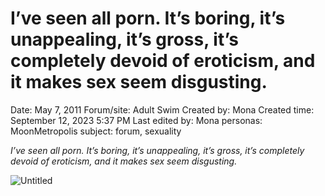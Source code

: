 # I’ve seen all porn. It’s boring, it’s unappealing, it’s gross, it’s completely devoid of eroticism, and it makes sex seem disgusting.

Date: May 7, 2011
Forum/site: Adult Swim
Created by: Mona
Created time: September 12, 2023 5:37 PM
Last edited by: Mona
personas: MoonMetropolis
subject: forum, sexuality

*I’ve seen all porn. It’s boring, it’s unappealing, it’s gross, it’s completely devoid of eroticism, and it makes sex seem disgusting.*

![Untitled](I%E2%80%99ve%20seen%20all%20porn%20It%E2%80%99s%20boring,%20it%E2%80%99s%20unappealing,%20%203f1bfff473db4025bcd83b588d6bc8a7/Untitled.png)